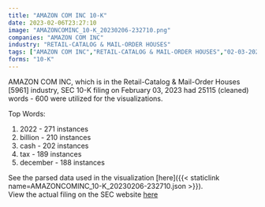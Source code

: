 ```yaml
---
title: "AMAZON COM INC 10-K"
date: 2023-02-06T23:27:10
image: "AMAZONCOMINC_10-K_20230206-232710.png"
companies: "AMAZON COM INC"
industry: "RETAIL-CATALOG & MAIL-ORDER HOUSES"
tags: ["AMAZON COM INC","RETAIL-CATALOG & MAIL-ORDER HOUSES","02-03-2023","10-K"]
forms: "10-K"
---
```

AMAZON COM INC, which is in the Retail-Catalog & Mail-Order Houses [5961] industry, SEC 10-K filing on February 03, 2023 had 25115 (cleaned) words - 600 were utilized for the visualizations.

Top Words:
1. 2022 - 271 instances
2. billion - 210 instances
3. cash - 202 instances
4. tax - 189 instances
5. december - 188 instances


See the parsed data used in the visualization [here]({{< staticlink name=AMAZONCOMINC_10-K_20230206-232710.json >}}).  
View the actual filing on the SEC website [here](https://www.sec.gov/Archives/edgar/data/1018724/0001018724-23-000004.txt)